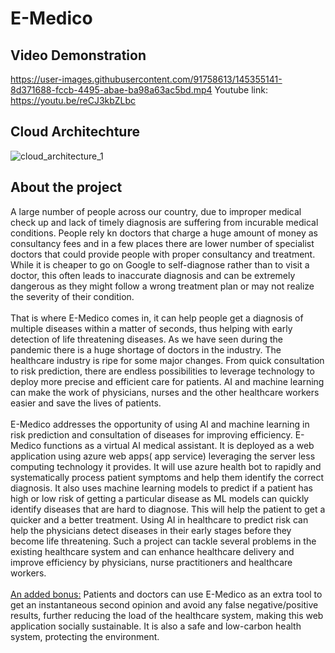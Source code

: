 # E-Medico
## Video Demonstration


https://user-images.githubusercontent.com/91758613/145355141-8d371688-fccb-4495-abae-ba98a63ac5bd.mp4
Youtube link: https://youtu.be/reCJ3kbZLbc
## Cloud Architechture 
![cloud_architecture_1](https://user-images.githubusercontent.com/91758613/145356239-a9410629-eb55-4d5c-beef-9a91fef6810a.jpg)

## About the project 
A large number of people across our country, due to improper medical check up and lack of timely diagnosis are suffering from incurable medical conditions. People rely kn doctors that charge a huge amount of money as consultancy fees and in a few places there are lower number of specialist doctors that could provide people with proper consultancy and treatment. While it is cheaper to go on Google to self-diagnose rather than to visit a doctor, this often leads to inaccurate diagnosis and can be extremely dangerous as they might follow a wrong treatment plan or may not realize the severity of their condition. <br> <br>
That is where E-Medico comes in, it can help people get a diagnosis of multiple diseases within a matter of seconds, thus helping with early detection of life threatening diseases. As we have seen during the pandemic there is a huge shortage of doctors in the industry. The healthcare industry is ripe for some major changes. From quick consultation to risk prediction, there are endless possibilities to leverage technology to deploy more precise and efficient care for patients. AI and machine learning can make the work of physicians, nurses and the other healthcare workers easier and save the lives of patients. <br> <br>
E-Medico addresses the opportunity of using AI and machine learning in risk prediction and consultation of diseases for improving efficiency. E-Medico functions as a virtual AI medical assistant. It is deployed as a web application using azure web apps( app service) leveraging the server less computing technology it provides. It will use azure health bot to rapidly and systematically process patient symptoms and help them identify the correct diagnosis. It also uses machine learning models to predict if a patient has high or low risk of getting a particular disease as ML models can quickly identify diseases that are hard to diagnose. This will help the patient to get a quicker and a better treatment. Using AI in healthcare to predict risk can help the physicians detect diseases in their early stages before they become life threatening. Such a project can tackle several problems in the existing healthcare system and can enhance healthcare delivery and improve efficiency by physicians, nurse practitioners and healthcare workers. <br> <br>
<u>An added bonus:</u> Patients and doctors can use E-Medico as an extra tool to get an instantaneous second opinion and avoid any false negative/positive results, further reducing the load of the healthcare system, making this web application socially sustainable. It is also a safe and low-carbon health system, protecting the environment.
